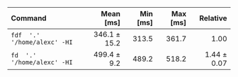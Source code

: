 | Command | Mean [ms] | Min [ms] | Max [ms] | Relative |
|:---|---:|---:|---:|---:|
| `fdf  '.' '/home/alexc' -HI` | 346.1 ± 15.2 | 313.5 | 361.7 | 1.00 |
| `fd  '.' '/home/alexc' -HI` | 499.4 ± 9.2 | 489.2 | 518.2 | 1.44 ± 0.07 |
